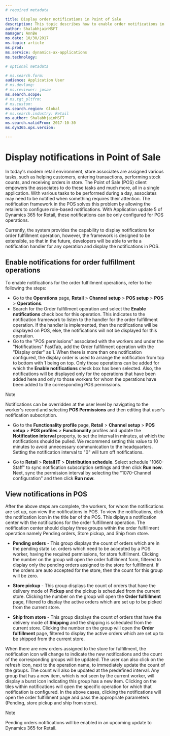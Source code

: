 ```yaml
---
# required metadata

title: Display order notifications in Point of Sale
description: This topic describes how to enable order notifications in the Point of Sale and the notifications framework, which can be extended to other operations. 
author: ShalabhjainMSFT
manager: AnnBe
ms.date: 10/30/2017
ms.topic: article
ms.prod: 
ms.service: dynamics-ax-applications
ms.technology: 

# optional metadata

# ms.search.form:  
audience: Application User
# ms.devlang: 
# ms.reviewer: josaw
ms.search.scope: 
# ms.tgt_pltfrm: 
# ms.custom: 
ms.search.region: Global
# ms.search.industry: Retail
ms.author: ShalabhjainMSFT
ms.search.validFrom: 2017-10-30
ms.dyn365.ops.version: 

---
```


# Display notifications in Point of Sale

In today's modern retail environment, store associates are assigned various tasks, such as helping customers, entering transactions, performing stock counts, and receiving orders in store. The Point of Sale (POS) client empowers the associates to do these tasks and much more, all in a single application. With various tasks to be performed during a day, associates may need to be notified when something requires their attention. The notification framework in the POS solves this problem by allowing the retailers to configure role-based notifications. With Application update 5 of Dynamics 365 for Retail, these notifications can be only configured for POS operations.

Currently, the system provides the capability to display notifications for order fulfillment operation, however, the framework is designed to be extensible, so that in the future, developers will be able to write a notification handler for any operation and display the notifications in POS.  

## Enable notifications for order fulfillment operations

To enable notifications for the order fulfillment operations, refer to the following the steps:

 - Go to the **Operations** page, **Retail** > **Channel setup** > **POS setup** > **POS** > **Operations**.
 - Search for the Order fulfillment operation and select the **Enable notifications** check box for this operation. This indicates to the notification framework to listen to the handler for the order fulfillment operation. If the handler is implemented, then the notifications will be displayed on POS, else, the notifications will not be displayed for this operation.
- Go to the "POS permissions" associated with the workers and under the "Notifications" FastTab, add the Order fulfillment operation with the "Display order" as 1. When there is more than one notification configured, the display order is used to arrange the notification from top to bottom with 1 being on top. Only those operations can be added for which the **Enable notifications** check box has been selected. Also, the notifications will be displayed only for the operations that have been added here and only to those workers for whom the operations have been added to the corresponding POS permissions. 

> [!NOTE]
> Notifications can be overridden at the user level by navigating to the worker's record and selecting **POS Permissions** and then editing that user's notification subscription.

 - Go to the **Functionality profile** page, **Retail** > **Channel setup** > **POS setup** > **POS profiles** > **Functionality** profiles and update the **Notification interval** property, to set the interval in minutes, at which the notifications should be pulled. We recommend setting this value to 10 minutes to avoid unnecessary communication to the headquarters. Setting the notification interval to "0" will turn off notifications.  

 - Go to **Retail** > **Retail IT** > **Distribution schedule**. Select schedule "1060-Staff" to sync notification subscription settings and then click **Run now**. Next, sync the permission interval by selecting the "1070-Channel configuration" and then click **Run now**. 

## View notifications in POS

After the above steps are complete, the workers, for whom the notifications are set up, can view the notifications in POS. To view the notifications, click the notification icon in the title bar of the POS. This diplays a notification center with the notifications
for the order fulfillment operation. The notification center should display three groups within the order fulfillment operation namely Pending orders, Store pickup, and Ship from store. 

- **Pending orders** - This group displays the count of orders which are in the pending state i.e. orders which need to be accepted by a POS worker, having the required permissions, for store fulfillment. Clicking the number on the group will open the order fulfillment form, filtered to display only the pending orders assigned to the store for fulfillment. If the orders are auto accepted for the store, then the count for this group will be zero.

- **Store pickup** - This group displays the count of orders that have the delivery mode of **Pickup** and the pickup is scheduled from the current store. Clicking the number on the group will open the **Order fulfillment** page, filtered to display the active orders which are set up to be picked from the current store.

- **Ship from store** - This group displays the count of orders that have the delivery mode of **Shipping** and the shipping is scheduled from the current store. Clicking the number on the group will open the **Order fulfillment** page, filtered to display the active orders which are set up to be shipped from the current store.

When there are new orders assigned to the store for fulfillment, the notification icon will change to indicate the new notifications and the count of the corresponding groups will be updated. The user can also click on the refresh icon, next to the operation name, to immediately update the count of the groups. The count will also be updated at the predefined interval. Any group that has a new item, which is not seen by the current worker, will display a burst icon indicating this group has a new item. Clicking on the tiles within notifications will open the specific operation for which that notification is configured. In the above cases, clicking the notifications will open the order fulfillment page and pass the appropriate parameters (Pending, store pickup and ship from store). 

> [!NOTE]
> Pending orders notifications will be enabled in an upcoming update to Dynamics 365 for Retail. 

